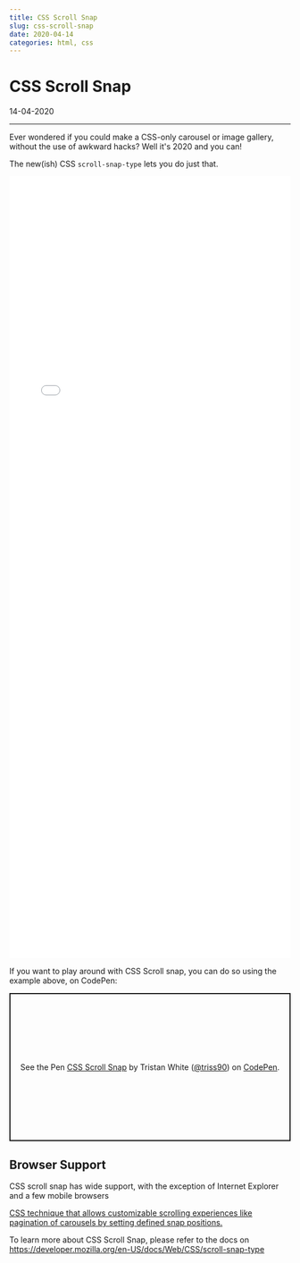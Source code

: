 ```yaml
---
title: CSS Scroll Snap
slug: css-scroll-snap
date: 2020-04-14
categories: html, css
---
```


# CSS Scroll Snap
<p class='timestamp'><time datetime='14-04-2020'>14-04-2020</time></p>
<hr>

Ever wondered if you could make a CSS-only carousel or image gallery, without the use of awkward hacks? 
Well it's 2020 and you can!

The new(ish) CSS `scroll-snap-type` lets you do just that.

<style>
iframe.example {
    width: 100%;
    border: 0;
    height: 35vh;
}
</style>

<iframe class="example" src="../../../../../examples/css-scroll-snap.php"></iframe>

If you want to play around with CSS Scroll snap, you can do so using the example above, on CodePen: 

<p class="codepen" data-height="265" data-theme-id="dark" data-default-tab="css" data-user="triss90" data-slug-hash="bGVNLww" style="height: 265px; box-sizing: border-box; display: flex; align-items: center; justify-content: center; border: 2px solid; margin: 1em 0; padding: 1em;" data-pen-title="CSS Scroll Snap">
  <span>See the Pen <a href="https://codepen.io/triss90/pen/bGVNLww">
  CSS Scroll Snap</a> by Tristan  White (<a href="https://codepen.io/triss90">@triss90</a>)
  on <a href="https://codepen.io">CodePen</a>.</span>
</p>
<script async src="https://static.codepen.io/assets/embed/ei.js"></script>


## Browser Support
CSS scroll snap has wide support, with the exception of Internet Explorer and a few mobile browsers

<p class="ciu_embed" data-feature="css-snappoints" data-periods="future_1,current,past_1,past_2" data-accessible-colours="false">
  <a href="https://caniuse.com/#feat=css-snappoints">CSS technique that allows customizable scrolling experiences like pagination of carousels by setting defined snap positions.</a>
</p>


<script async src="https://static.codepen.io/assets/embed/ei.js"></script>
<script src="https://cdn.jsdelivr.net/gh/ireade/caniuse-embed/caniuse-embed.min.js"></script>

To learn more about CSS Scroll Snap, please refer to the docs on <a href="https://developer.mozilla.org/en-US/docs/Web/CSS/scroll-snap-type" target="_blank" rel="noopener">https://developer.mozilla.org/en-US/docs/Web/CSS/scroll-snap-type</a>